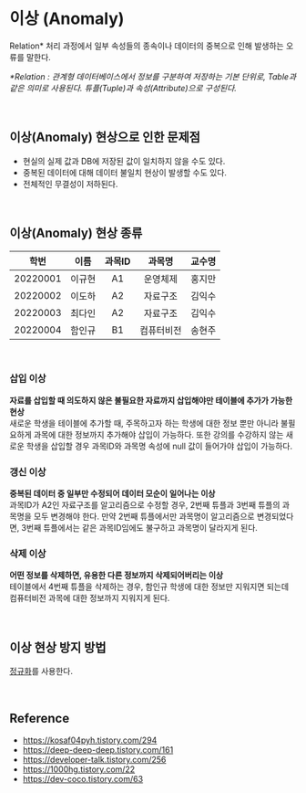 # 이상 (Anomaly)

Relation\* 처리 과정에서 일부 속성들의 종속이나 데이터의 중복으로 인해 발생하는 오류를 말한다.  

_\*Relation : 관계형 데이터베이스에서 정보를 구분하여 저장하는 기본 단위로, Table과 같은 의미로 사용된다. 튜플(Tuple)과 속성(Attribute)으로 구성된다._

<br>

## 이상(Anomaly) 현상으로 인한 문제점
- 현실의 실제 값과 DB에 저장된 값이 일치하지 않을 수도 있다.
- 중복된 데이터에 대해 데이터 불일치 현상이 발생할 수도 있다.
- 전체적인 무결성이 저하된다.

<br>

## 이상(Anomaly) 현상 종류

|   학번   |  이름  | 과목ID |   과목명   | 교수명 |
| :------: | :----: | :----: | :--------: | ------ |
| 20220001 | 이규현 |   A1   |  운영체제  | 홍지만 |
| 20220002 | 이도하 |   A2   |  자료구조  | 김익수 |
| 20220003 | 최다인 |   A2   |  자료구조  | 김익수 |
| 20220004 | 함인규 |   B1   | 컴퓨터비전 | 송현주 |

<br>

### 삽입 이상

**자료를 삽입할 때 의도하지 않은 불필요한 자료까지 삽입해야만 테이블에 추가가 가능한 현상**<br/>
새로운 학생을 테이블에 추가할 때, 주목하고자 하는 학생에 대한 정보 뿐만 아니라 불필요하게 과목에 대한 정보까지 추가해야 삽입이 가능하다. 또한 강의를 수강하지 않는 새로운 학생을 삽입할 경우 과목ID와 과목명 속성에 null 값이 들어가야 삽입이 가능하다.  

### 갱신 이상

**중복된 데이터 중 일부만 수정되어 데이터 모순이 일어나는 이상**<br/>
과목ID가 A2인 자료구조를 알고리즘으로 수정할 경우, 2번째 튜플과 3번째 튜플의 과목명을 모두 변경해야 한다. 만약 2번째 튜플에서만 과목명이 알고리즘으로 변경되었다면, 3번째 튜플에서는 같은 과목ID임에도 불구하고 과목명이 달라지게 된다.  

### 삭제 이상

**어떤 정보를 삭제하면, 유용한 다른 정보까지 삭제되어버리는 이상**<br/>
테이블에서 4번째 튜플을 삭제하는 경우, 함인규 학생에 대한 정보만 지워지면 되는데 컴퓨터비전 과목에 대한 정보까지 지워지게 된다.  

<br>

## 이상 현상 방지 방법

[정규화](https://github.com/da-in/tech-interview-study/blob/main/CS%20Deep%20Dive/Database/%EC%A0%95%EA%B7%9C%ED%99%94.md)를 사용한다.

<br>

## Reference

- https://kosaf04pyh.tistory.com/294
- https://deep-deep-deep.tistory.com/161
- https://developer-talk.tistory.com/256
- https://1000hg.tistory.com/22
- https://dev-coco.tistory.com/63